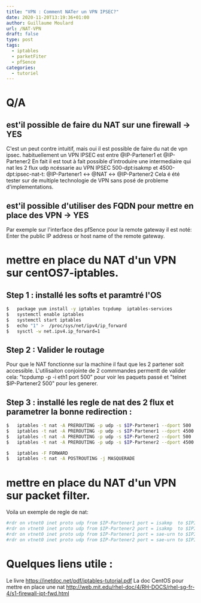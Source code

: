 ```yaml
---
title: "VPN : Comment NATer un VPN IPSEC?"
date: 2020-11-20T13:19:36+01:00
author: Guillaume Moulard
url: /NAT-VPN
draft: false
type: post
tags:
  - iptables
  - parketFiter
  - pfSence
categories:
  - tutoriel
---
```



# Q/A
## est'il possible de faire du NAT sur une firewall -> YES
C'est un peut contre intuitif, mais oui il est possible de faire du nat de vpn ipsec. habituellement un VPN IPSEC est entre @IP-Partener1 et @IP-Partener2 
En fait il est tout à fait possible d'introduire une intermediaire qui nat les 2 flux udp ncéssarie au VPN IPSEC 500-dpt:isakmp et 4500-dpt:ipsec-nat-t:
@IP-Partener1 <-> @NAT <-> @IP-Partener2 
Cela é été tester sur de multiple technologie de VPN sans posé de probleme d'implementations. 

## est'il possible d'utiliser des FQDN pour mettre en place des VPN -> YES
Par exemple sur l'interface des pfSence pour la remote gateway il est noté: Enter the public IP address or host name of the remote gateway.

# mettre en place du NAT d'un VPN sur centOS7-iptables.

## Step 1 : installé les softs et paramtré l'OS 

```bash
$	package yum install -y iptables tcpdump  iptables-services
$	systemctl enable iptables
$	systemctl start iptables
$	echo "1" >  /proc/sys/net/ipv4/ip_forward
$	sysctl -w net.ipv4.ip_forward=1
```

## Step 2 : Valider le routage
Pour que le NAT fonctionne sur la machine il faut que les 2 partener soit accessible. L'utilisaiton conjointe de 2 commmandes permentt de valider cela: 
"tcpdump -p -i eth1 port 500" pour voir les paquets passé et "telnet $IP-Partener2 500" pour les generer. 

## Step 3 : installé les regle de nat des 2 flux et parametrer la bonne redirection :

```bash
$	iptables -t nat -A PREROUTING -p udp -s $IP-Partener1 --dport 500  -i eth1 -j DNAT --to $IP-Partener2:500
$	iptables -t nat -A PREROUTING -p udp -s $IP-Partener1 --dport 4500 -i eth1 -j DNAT --to $IP-Partener2:4500
$	iptables -t nat -A PREROUTING -p udp -s $IP-Partener2 --dport 500  -i eth1 -j DNAT --to $IP-Partener1:500
$	iptables -t nat -A PREROUTING -p udp -s $IP-Partener2 --dport 4500 -i eth1 -j DNAT --to $IP-Partener1:4500

$	iptables -F FORWARD
$	iptables -t nat -A POSTROUTING -j MASQUERADE
```


# mettre en place du NAT d'un VPN sur packet filter.

Voila un exemple de regle de nat: 
```bash
#rdr on vtnet0 inet proto udp from $IP-Partener1 port = isakmp  to $IPInterfaceOne port = isakmp  ->  $IP-Partener2
#rdr on vtnet0 inet proto udp from $IP-Partener2 port = isakmp  to $IPInterfaceOne port = isakmp  ->  $IP-Partener1
#rdr on vtnet0 inet proto udp from $IP-Partener1 port = sae-urn to $IPInterfaceOne port = sae-urn -> $IP-Partener2
#rdr on vtnet0 inet proto udp from $IP-Partener2 port = sae-urn to $IPInterfaceOne port = sae-urn ->  $IP-Partener1
```

# Quelques liens utile : 
Le livre  https://inetdoc.net/pdf/iptables-tutorial.pdf
La doc CentOS pour mettre en place une nat http://web.mit.edu/rhel-doc/4/RH-DOCS/rhel-sg-fr-4/s1-firewall-ipt-fwd.html
